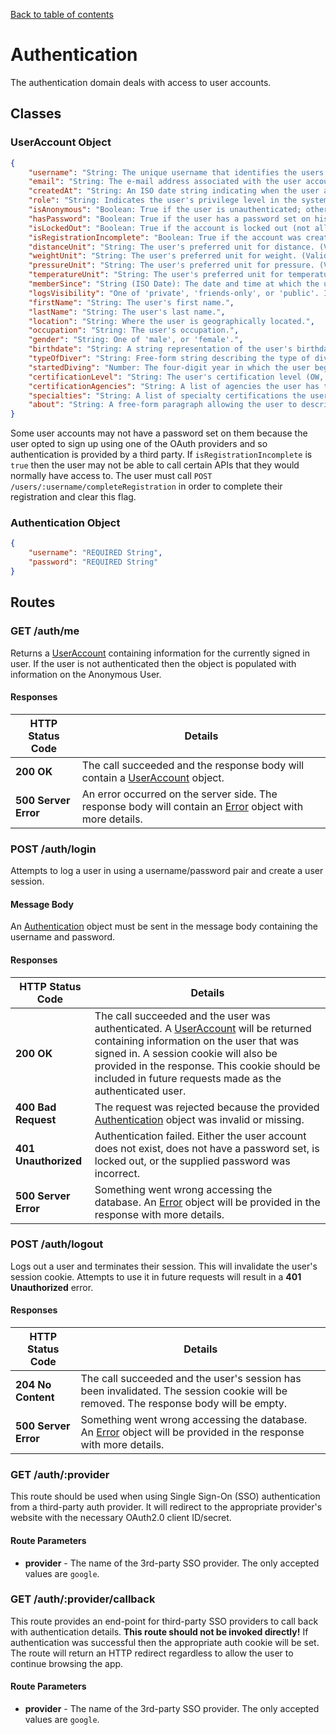 [Back to table of contents](API.md)

# Authentication
The authentication domain deals with access to user accounts.

## Classes
### UserAccount Object
```json
{
	"username": "String: The unique username that identifies the users profile.",
	"email": "String: The e-mail address associated with the user account.",
	"createdAt": "String: An ISO date string indicating when the user account was first created. (UTC.)",
	"role": "String: Indicates the user's privilege level in the system. One of user|admin.",
	"isAnonymous": "Boolean: True if the user is unauthenticated; otherwise, false.",
	"hasPassword": "Boolean: True if the user has a password set on his/her account.",
	"isLockedOut": "Boolean: True if the account is locked out (not allowed to log in.)",
	"isRegistrationIncomplete": "Boolean: True if the account was created via SSO sign in and is missing some key info.",
	"distanceUnit": "String: The user's preferred unit for distance. (Valid values are 'm' and 'ft'.)",
	"weightUnit": "String: The user's preferred unit for weight. (Valid values are 'kg' and 'lb'.)",
	"pressureUnit": "String: The user's preferred unit for pressure. (Valid values are 'psi' and 'bar'.)",
	"temperatureUnit": "String: The user's preferred unit for temperature. (Valid values are 'c' and 'f'.)",
	"memberSince": "String (ISO Date): The date and time at which the user profile was created.",
	"logsVisibility": "One of 'private', 'friends-only', or 'public'. Indicates how visible the user's profile and logs are.",
	"firstName": "String: The user's first name.",
	"lastName": "String: The user's last name.",
	"location": "String: Where the user is geographically located.",
	"occupation": "String: The user's occupation.",
	"gender": "String: One of 'male', or 'female'.",
	"birthdate": "String: A string representation of the user's birthdate in this format: YYYY-MM-DD",
	"typeOfDiver": "String: Free-form string describing the type of diver the user is.",
	"startedDiving": "Number: The four-digit year in which the user began their diving career.",
	"certificationLevel": "String: The user's certification level (OW, Advanced, Rescue, etc.)",
	"certificationAgencies": "String: A list of agencies the user has trained with (PADI, SSI, NAUI, etc.)",
	"specialties": "String: A list of specialty certifications the user has earned.",
	"about": "String: A free-form paragraph allowing the user to describe their diving background."
}
```
Some user accounts may not have a password set on them because the user opted to sign up using one of the
OAuth providers and so authentication is provided by a third party. If `isRegistrationIncomplete` is
`true` then the user may not be able to call certain APIs that they would normally have access to. The
user must call `POST /users/:username/completeRegistration` in order to complete their registration and
clear this flag.

### Authentication Object
```json
{
	"username": "REQUIRED String",
	"password": "REQUIRED String"
}
```

## Routes
### GET /auth/me
Returns a [UserAccount](#useraccount-object) containing information for the currently signed in user. If
the user is not authenticated then the object is populated with information on the Anonymous User.

#### Responses
HTTP Status Code | Details
----- | -----
**200 OK** | The call succeeded and the response body will contain a [UserAccount](#useraccount-object) object.
**500 Server Error** | An error occurred on the server side. The response body will contain an [Error](General.md#error-object) object with more details.

### POST /auth/login
Attempts to log a user in using a username/password pair and create a user session.

#### Message Body
An [Authentication](#authentication-object) object must be sent in the message body containing the username
and password.

#### Responses
HTTP Status Code | Details
----- | -----
**200 OK** | The call succeeded and the user was authenticated. A [UserAccount](#useraccount-object) will be returned containing information on the user that was signed in. A session cookie will also be provided in the response. This cookie should be included in future requests made as the authenticated user.
**400 Bad Request** | The request was rejected because the provided [Authentication](#authentication-object) object was invalid or missing.
**401 Unauthorized** | Authentication failed. Either the user account does not exist, does not have a password set, is locked out, or the supplied password was incorrect.
**500 Server Error** | Something went wrong accessing the database. An [Error](General.md#error-object) object will be provided in the response with more details.

### POST /auth/logout
Logs out a user and terminates their session. This will invalidate the user's session cookie. Attempts to
use it in future requests will result in a **401 Unauthorized** error.

#### Responses
HTTP Status Code | Details
----- | -----
**204 No Content** | The call succeeded and the user's session has been invalidated. The session cookie will be removed. The response body will be empty.
**500 Server Error** | Something went wrong accessing the database. An [Error](General.md#error-object) object will be provided in the response with more details.

### GET /auth/:provider
This route should be used when using Single Sign-On (SSO) authentication from a third-party auth provider.
It will redirect to the appropriate provider's website with the necessary OAuth2.0 client ID/secret.

#### Route Parameters
* **provider** - The name of the 3rd-party SSO provider. The only accepted values are `google`.

### GET /auth/:provider/callback
This route provides an end-point for third-party SSO providers to call back with authentication details.
**This route should not be invoked directly!** If authentication was successful then the appropriate auth
cookie will be set. The route will return an HTTP redirect regardless to allow the user to continue
browsing the app.

#### Route Parameters
* **provider** - The name of the 3rd-party SSO provider. The only accepted values are `google`.

